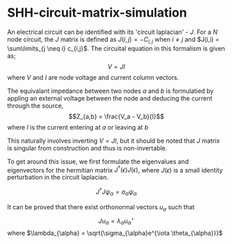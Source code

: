 # SHH-circuit-matrix-simulation

An electrical circuit can be identified with its 'circuit laplacian' - $J$.
For a $N$ node circuit, the $J$ matrix is defined as $J(i , j) = -C_{i,j}$ when $i \neq j$ and $J(i,i) = \sum\limits_{j \neq i} c_{i,j}$. 
The circuital equation in this formalism is given as; 
$$V = JI$$
where $V$ and $I$ are node voltage and current column vectors.

The equivalant impedance between two nodes $a$ and $b$ is formulatied by appling an external voltage between the node and deducing the current through the source,
$$Z_{a,b} = \frac{V_a - V_b}{I}$$
where $I$ is the current entering at $a$ or leaving at $b$

This naturally involves inverting $V = JI$, but it should be noted that $J$ matrix is singular from construction and thus is non-invertable. 

To get around this issue, we first  formulate the eigenvalues and eigenvectors for the hermitian matrix $J^{\dagger}(\epsilon)J(\epsilon)$, where $J(\epsilon)$ is a small identity perturbation in the circuit laplacian. 

$$J^{\dagger} J \psi_{\alpha} = \sigma_{\alpha} \psi_{\alpha}$$

It can be proved that there exist orthonormal vectors $u_{\alpha}$ such that 
$$J u_{\alpha} = \lambda_{\alpha} u_{\alpha}^{\star}$$
where $\lambda_{\alpha} = \sqrt{\sigma_{\alpha}e^{\iota \theta_{\alpha}}}$
